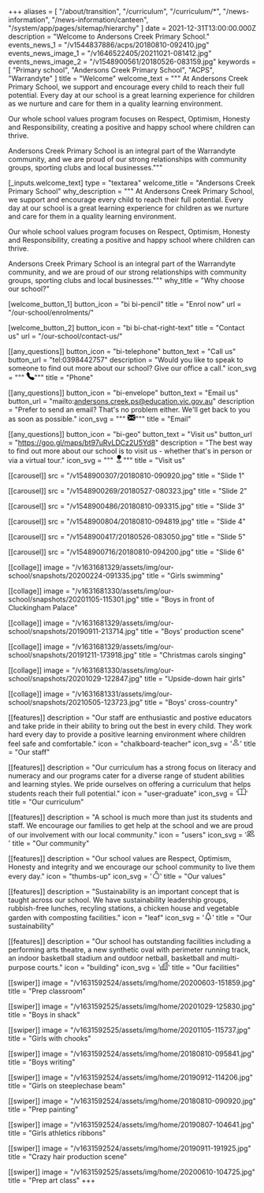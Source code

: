 +++
aliases = [
  "/about/transition",
  "/curriculum",
  "/curriculum/*",
  "/news-information",
  "/news-information/canteen",
  "/system/app/pages/sitemap/hierarchy"
]
date = 2021-12-31T13:00:00.000Z
description = "Welcome to Andersons Creek Primary School."
events_news_1 = "/v1544837886/acps/20180810-092410.jpg"
events_news_image_1 = "/v1646522405/20211021-081412.jpg"
events_news_image_2 = "/v1548900561/20180526-083159.jpg"
keywords = [
  "Primary school",
  "Andersons Creek Primary School",
  "ACPS",
  "Warrandyte"
]
title = "Welcome"
welcome_text = """
At Andersons Creek Primary School, we support and encourage every child to reach their full potential. Every day at our school is a great learning experience for children as we nurture and care for them in a quality learning environment.

Our whole school values program focuses on Respect, Optimism, Honesty and Responsibility, creating a positive and happy school where children can thrive.

Andersons Creek Primary School is an integral part of the Warrandyte community, and we are proud of our strong relationships with community groups, sporting clubs and local businesses."""

[_inputs.welcome_text]
type = "textarea"
welcome_title = "Andersons Creek Primary School"
why_description = """
At Andersons Creek Primary School, we support and encourage every child to reach their full potential. Every day at our school is a great learning experience for children as we nurture and care for them in a quality learning environment.

Our whole school values program focuses on Respect, Optimism, Honesty and Responsibility, creating a positive and happy school where children can thrive.

Andersons Creek Primary School is an integral part of the Warrandyte community, and we are proud of our strong relationships with community groups, sporting clubs and local businesses."""
why_title = "Why choose our school?"

[welcome_button_1]
button_icon = "bi bi-pencil"
title = "Enrol now"
url = "/our-school/enrolments/"

[welcome_button_2]
button_icon = "bi bi-chat-right-text"
title = "Contact us"
url = "/our-school/contact-us/"

[[any_questions]]
button_icon = "bi-telephone"
button_text = "Call us"
button_url = "tel:0398442757"
description = "Would you like to speak to someone to find out more about our school? Give our office a call."
icon_svg = """
<svg xmlns="http://www.w3.org/2000/svg" width="16" height="16" fill="currentColor" class="bi bi-telephone-fill" viewBox="0 0 16 16">
  <path fill-rule="evenodd" d="M1.885.511a1.745 1.745 0 0 1 2.61.163L6.29 2.98c.329.423.445.974.315 1.494l-.547 2.19a.678.678 0 0 0 .178.643l2.457 2.457a.678.678 0 0 0 .644.178l2.189-.547a1.745 1.745 0 0 1 1.494.315l2.306 1.794c.829.645.905 1.87.163 2.611l-1.034 1.034c-.74.74-1.846 1.065-2.877.702a18.634 18.634 0 0 1-7.01-4.42 18.634 18.634 0 0 1-4.42-7.009c-.362-1.03-.037-2.137.703-2.877L1.885.511z"/>
</svg>"""
title = "Phone"

[[any_questions]]
button_icon = "bi-envelope"
button_text = "Email us"
button_url = "mailto:andersons.creek.ps@education.vic.gov.au"
description = "Prefer to send an email? That's no problem either. We'll get back to you as soon as possible."
icon_svg = """
<svg xmlns="http://www.w3.org/2000/svg" width="16" height="16" fill="currentColor" class="bi bi-envelope-fill" viewBox="0 0 16 16">
  <path d="M.05 3.555A2 2 0 0 1 2 2h12a2 2 0 0 1 1.95 1.555L8 8.414.05 3.555zM0 4.697v7.104l5.803-3.558L0 4.697zM6.761 8.83l-6.57 4.027A2 2 0 0 0 2 14h12a2 2 0 0 0 1.808-1.144l-6.57-4.027L8 9.586l-1.239-.757zm3.436-.586L16 11.801V4.697l-5.803 3.546z"/>
</svg>"""
title = "Email"

[[any_questions]]
button_icon = "bi-geo"
button_text = "Visit us"
button_url = "https://goo.gl/maps/bt97uRvLDCz2U5Yd8"
description = "The best way to find out more about our school is to visit us - whether that's in person or via a virtual tour."
icon_svg = """
<svg xmlns="http://www.w3.org/2000/svg" width="16" height="16" fill="currentColor" class="bi bi-geo-fill" viewBox="0 0 16 16">
  <path fill-rule="evenodd" d="M4 4a4 4 0 1 1 4.5 3.969V13.5a.5.5 0 0 1-1 0V7.97A4 4 0 0 1 4 3.999zm2.493 8.574a.5.5 0 0 1-.411.575c-.712.118-1.28.295-1.655.493a1.319 1.319 0 0 0-.37.265.301.301 0 0 0-.057.09V14l.002.008a.147.147 0 0 0 .016.033.617.617 0 0 0 .145.15c.165.13.435.27.813.395.751.25 1.82.414 3.024.414s2.273-.163 3.024-.414c.378-.126.648-.265.813-.395a.619.619 0 0 0 .146-.15.148.148 0 0 0 .015-.033L12 14v-.004a.301.301 0 0 0-.057-.09 1.318 1.318 0 0 0-.37-.264c-.376-.198-.943-.375-1.655-.493a.5.5 0 1 1 .164-.986c.77.127 1.452.328 1.957.594C12.5 13 13 13.4 13 14c0 .426-.26.752-.544.977-.29.228-.68.413-1.116.558-.878.293-2.059.465-3.34.465-1.281 0-2.462-.172-3.34-.465-.436-.145-.826-.33-1.116-.558C3.26 14.752 3 14.426 3 14c0-.599.5-1 .961-1.243.505-.266 1.187-.467 1.957-.594a.5.5 0 0 1 .575.411z"/>
</svg>"""
title = "Visit us"

[[carousel]]
src = "/v1548900307/20180810-090920.jpg"
title = "Slide 1"

[[carousel]]
src = "/v1548900269/20180527-080323.jpg"
title = "Slide 2"

[[carousel]]
src = "/v1548900486/20180810-093315.jpg"
title = "Slide 3"

[[carousel]]
src = "/v1548900804/20180810-094819.jpg"
title = "Slide 4"

[[carousel]]
src = "/v1548900417/20180526-083050.jpg"
title = "Slide 5"

[[carousel]]
src = "/v1548900716/20180810-094200.jpg"
title = "Slide 6"

[[collage]]
image = "/v1631681329/assets/img/our-school/snapshots/20200224-091335.jpg"
title = "Girls swimming"

[[collage]]
image = "/v1631681330/assets/img/our-school/snapshots/20201105-115301.jpg"
title = "Boys in front of Cluckingham Palace"

[[collage]]
image = "/v1631681329/assets/img/our-school/snapshots/20190911-213714.jpg"
title = "Boys' production scene"

[[collage]]
image = "/v1631681329/assets/img/our-school/snapshots/20191211-173918.jpg"
title = "Christmas carols singing"

[[collage]]
image = "/v1631681330/assets/img/our-school/snapshots/20201029-122847.jpg"
title = "Upside-down hair girls"

[[collage]]
image = "/v1631681331/assets/img/our-school/snapshots/20210505-123723.jpg"
title = "Boys' cross-country"

[[features]]
description = "Our staff are enthusiastic and postive educators and take pride in their ability to bring out the best in every child. They work hard every day to provide a positive learning environment where children feel safe and comfortable."
icon = "chalkboard-teacher"
icon_svg = '<svg xmlns="http://www.w3.org/2000/svg" width="16" height="16" fill="currentColor" class="bi bi-person" viewBox="0 0 16 16">   <path d="M8 8a3 3 0 1 0 0-6 3 3 0 0 0 0 6zm2-3a2 2 0 1 1-4 0 2 2 0 0 1 4 0zm4 8c0 1-1 1-1 1H3s-1 0-1-1 1-4 6-4 6 3 6 4zm-1-.004c-.001-.246-.154-.986-.832-1.664C11.516 10.68 10.289 10 8 10c-2.29 0-3.516.68-4.168 1.332-.678.678-.83 1.418-.832 1.664h10z"/> </svg>'
title = "Our staff"

[[features]]
description = "Our curriculum has a strong focus on literacy and numeracy and our programs cater for a diverse range of student abilities and learning styles. We pride ourselves on offering a curriculum that helps students reach their full potential."
icon = "user-graduate"
icon_svg = '<svg xmlns="http://www.w3.org/2000/svg" width="16" height="16" fill="currentColor" class="bi bi-book" viewBox="0 0 16 16">   <path d="M1 2.828c.885-.37 2.154-.769 3.388-.893 1.33-.134 2.458.063 3.112.752v9.746c-.935-.53-2.12-.603-3.213-.493-1.18.12-2.37.461-3.287.811V2.828zm7.5-.141c.654-.689 1.782-.886 3.112-.752 1.234.124 2.503.523 3.388.893v9.923c-.918-.35-2.107-.692-3.287-.81-1.094-.111-2.278-.039-3.213.492V2.687zM8 1.783C7.015.936 5.587.81 4.287.94c-1.514.153-3.042.672-3.994 1.105A.5.5 0 0 0 0 2.5v11a.5.5 0 0 0 .707.455c.882-.4 2.303-.881 3.68-1.02 1.409-.142 2.59.087 3.223.877a.5.5 0 0 0 .78 0c.633-.79 1.814-1.019 3.222-.877 1.378.139 2.8.62 3.681 1.02A.5.5 0 0 0 16 13.5v-11a.5.5 0 0 0-.293-.455c-.952-.433-2.48-.952-3.994-1.105C10.413.809 8.985.936 8 1.783z"/> </svg>'
title = "Our curriculum"

[[features]]
description = "A school is much more than just its students and staff. We encourage our families to get help at the school and we are proud of our involvement with our local community."
icon = "users"
icon_svg = '<svg xmlns="http://www.w3.org/2000/svg" width="16" height="16" fill="currentColor" class="bi bi-people" viewBox="0 0 16 16">   <path d="M15 14s1 0 1-1-1-4-5-4-5 3-5 4 1 1 1 1h8zm-7.978-1A.261.261 0 0 1 7 12.996c.001-.264.167-1.03.76-1.72C8.312 10.629 9.282 10 11 10c1.717 0 2.687.63 3.24 1.276.593.69.758 1.457.76 1.72l-.008.002a.274.274 0 0 1-.014.002H7.022zM11 7a2 2 0 1 0 0-4 2 2 0 0 0 0 4zm3-2a3 3 0 1 1-6 0 3 3 0 0 1 6 0zM6.936 9.28a5.88 5.88 0 0 0-1.23-.247A7.35 7.35 0 0 0 5 9c-4 0-5 3-5 4 0 .667.333 1 1 1h4.216A2.238 2.238 0 0 1 5 13c0-1.01.377-2.042 1.09-2.904.243-.294.526-.569.846-.816zM4.92 10A5.493 5.493 0 0 0 4 13H1c0-.26.164-1.03.76-1.724.545-.636 1.492-1.256 3.16-1.275zM1.5 5.5a3 3 0 1 1 6 0 3 3 0 0 1-6 0zm3-2a2 2 0 1 0 0 4 2 2 0 0 0 0-4z"/> </svg>'
title = "Our community"

[[features]]
description = "Our school values are Respect, Optimism, Honesty and integrity and we encourage our school community to live them every day."
icon = "thumbs-up"
icon_svg = '<svg xmlns="http://www.w3.org/2000/svg" width="16" height="16" fill="currentColor" class="bi bi-hand-thumbs-up" viewBox="0 0 16 16">   <path d="M8.864.046C7.908-.193 7.02.53 6.956 1.466c-.072 1.051-.23 2.016-.428 2.59-.125.36-.479 1.013-1.04 1.639-.557.623-1.282 1.178-2.131 1.41C2.685 7.288 2 7.87 2 8.72v4.001c0 .845.682 1.464 1.448 1.545 1.07.114 1.564.415 2.068.723l.048.03c.272.165.578.348.97.484.397.136.861.217 1.466.217h3.5c.937 0 1.599-.477 1.934-1.064a1.86 1.86 0 0 0 .254-.912c0-.152-.023-.312-.077-.464.201-.263.38-.578.488-.901.11-.33.172-.762.004-1.149.069-.13.12-.269.159-.403.077-.27.113-.568.113-.857 0-.288-.036-.585-.113-.856a2.144 2.144 0 0 0-.138-.362 1.9 1.9 0 0 0 .234-1.734c-.206-.592-.682-1.1-1.2-1.272-.847-.282-1.803-.276-2.516-.211a9.84 9.84 0 0 0-.443.05 9.365 9.365 0 0 0-.062-4.509A1.38 1.38 0 0 0 9.125.111L8.864.046zM11.5 14.721H8c-.51 0-.863-.069-1.14-.164-.281-.097-.506-.228-.776-.393l-.04-.024c-.555-.339-1.198-.731-2.49-.868-.333-.036-.554-.29-.554-.55V8.72c0-.254.226-.543.62-.65 1.095-.3 1.977-.996 2.614-1.708.635-.71 1.064-1.475 1.238-1.978.243-.7.407-1.768.482-2.85.025-.362.36-.594.667-.518l.262.066c.16.04.258.143.288.255a8.34 8.34 0 0 1-.145 4.725.5.5 0 0 0 .595.644l.003-.001.014-.003.058-.014a8.908 8.908 0 0 1 1.036-.157c.663-.06 1.457-.054 2.11.164.175.058.45.3.57.65.107.308.087.67-.266 1.022l-.353.353.353.354c.043.043.105.141.154.315.048.167.075.37.075.581 0 .212-.027.414-.075.582-.05.174-.111.272-.154.315l-.353.353.353.354c.047.047.109.177.005.488a2.224 2.224 0 0 1-.505.805l-.353.353.353.354c.006.005.041.05.041.17a.866.866 0 0 1-.121.416c-.165.288-.503.56-1.066.56z"/> </svg>'
title = "Our values"

[[features]]
description = "Sustainability is an important concept that is taught across our school. We have sustainability leadership groups, rubbish-free lunches, recyling stations, a chicken house and vegetable garden with composting facilities."
icon = "leaf"
icon_svg = '<svg xmlns="http://www.w3.org/2000/svg" width="16" height="16" fill="currentColor" class="bi bi-tree" viewBox="0 0 16 16">   <path d="M8.416.223a.5.5 0 0 0-.832 0l-3 4.5A.5.5 0 0 0 5 5.5h.098L3.076 8.735A.5.5 0 0 0 3.5 9.5h.191l-1.638 3.276a.5.5 0 0 0 .447.724H7V16h2v-2.5h4.5a.5.5 0 0 0 .447-.724L12.31 9.5h.191a.5.5 0 0 0 .424-.765L10.902 5.5H11a.5.5 0 0 0 .416-.777l-3-4.5zM6.437 4.758A.5.5 0 0 0 6 4.5h-.066L8 1.401 10.066 4.5H10a.5.5 0 0 0-.424.765L11.598 8.5H11.5a.5.5 0 0 0-.447.724L12.69 12.5H3.309l1.638-3.276A.5.5 0 0 0 4.5 8.5h-.098l2.022-3.235a.5.5 0 0 0 .013-.507z"/> </svg>'
title = "Our sustainability"

[[features]]
description = "Our school has outstanding facilities including a performing arts theatre, a new synthetic oval with perimeter running track, an indoor basketball stadium and outdoor netball, basketball and multi-purpose courts."
icon = "building"
icon_svg = '<svg xmlns="http://www.w3.org/2000/svg" width="16" height="16" fill="currentColor" class="bi bi-building" viewBox="0 0 16 16">   <path fill-rule="evenodd" d="M14.763.075A.5.5 0 0 1 15 .5v15a.5.5 0 0 1-.5.5h-3a.5.5 0 0 1-.5-.5V14h-1v1.5a.5.5 0 0 1-.5.5h-9a.5.5 0 0 1-.5-.5V10a.5.5 0 0 1 .342-.474L6 7.64V4.5a.5.5 0 0 1 .276-.447l8-4a.5.5 0 0 1 .487.022zM6 8.694 1 10.36V15h5V8.694zM7 15h2v-1.5a.5.5 0 0 1 .5-.5h2a.5.5 0 0 1 .5.5V15h2V1.309l-7 3.5V15z"/>   <path d="M2 11h1v1H2v-1zm2 0h1v1H4v-1zm-2 2h1v1H2v-1zm2 0h1v1H4v-1zm4-4h1v1H8V9zm2 0h1v1h-1V9zm-2 2h1v1H8v-1zm2 0h1v1h-1v-1zm2-2h1v1h-1V9zm0 2h1v1h-1v-1zM8 7h1v1H8V7zm2 0h1v1h-1V7zm2 0h1v1h-1V7zM8 5h1v1H8V5zm2 0h1v1h-1V5zm2 0h1v1h-1V5zm0-2h1v1h-1V3z"/> </svg>'
title = "Our facilities"

[[swiper]]
image = "/v1631592524/assets/img/home/20200603-151859.jpg"
title = "Prep classroom"

[[swiper]]
image = "/v1631592525/assets/img/home/20201029-125830.jpg"
title = "Boys in shack"

[[swiper]]
image = "/v1631592525/assets/img/home/20201105-115737.jpg"
title = "Girls with chooks"

[[swiper]]
image = "/v1631592524/assets/img/home/20180810-095841.jpg"
title = "Boys writing"

[[swiper]]
image = "/v1631592524/assets/img/home/20190912-114206.jpg"
title = "Girls on steeplechase beam"

[[swiper]]
image = "/v1631592524/assets/img/home/20180810-090920.jpg"
title = "Prep painting"

[[swiper]]
image = "/v1631592524/assets/img/home/20190807-104641.jpg"
title = "Girls athletics ribbons"

[[swiper]]
image = "/v1631592524/assets/img/home/20190911-191925.jpg"
title = "Crazy hair production scene"

[[swiper]]
image = "/v1631592525/assets/img/home/20200610-104725.jpg"
title = "Prep art class"
+++

